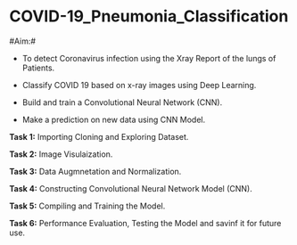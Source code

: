 # COVID-19_Pneumonia_Classification #

#Aim:#

* To detect Coronavirus infection using the Xray Report of the lungs of Patients.

* Classify COVID 19 based on x-ray images using Deep Learning.

* Build and train a Convolutional Neural Network (CNN).

* Make a prediction on new data using CNN Model.

**Task 1:** Importing Cloning and Exploring Dataset.

**Task 2:** Image Visulaization.

**Task 3:** Data Augmnetation and Normalization.

**Task 4:** Constructing Convolutional Neural Network Model (CNN).

**Task 5:** Compiling and Training the Model.

**Task 6:** Performance Evaluation, Testing the Model and savinf it for future use.






